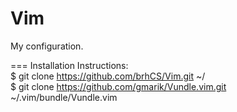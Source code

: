 Vim
===
My configuration.

===
Installation Instructions:  
$ git clone https://github.com/brhCS/Vim.git ~/  
$ git clone https://github.com/gmarik/Vundle.vim.git ~/.vim/bundle/Vundle.vim
